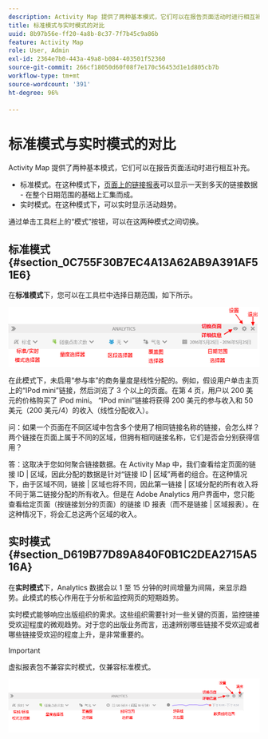 ```yaml
---
description: Activity Map 提供了两种基本模式，它们可以在报告页面活动时进行相互补充。
title: 标准模式与实时模式的对比
uuid: 8b97b56e-ff20-4a8b-8c37-7f7b45c9a86b
feature: Activity Map
role: User, Admin
exl-id: 2364e7b0-443a-49a8-b084-403501f52360
source-git-commit: 266cf18050d60f08f7e170c56453d1e1d805cb7b
workflow-type: tm+mt
source-wordcount: '391'
ht-degree: 96%

---
```


# 标准模式与实时模式的对比

Activity Map 提供了两种基本模式，它们可以在报告页面活动时进行相互补充。

* 标准模式。在这种模式下，[页面上的链接报表](/help/analyze/activity-map/activitymap-links-report.md)可以显示一天到多天的链接数据 - 在整个日期范围的基础上汇集而成。
* 实时模式。在这种模式下，可以实时显示活动趋势。

通过单击工具栏上的“模式”按钮，可以在这两种模式之间切换。

## 标准模式 {#section_0C755F30B7EC4A13A62AB9A391AF51E6}

在&#x200B;**标准模式**&#x200B;下，您可以在工具栏中选择日期范围，如下所示。

![](assets/standard_mode.png)

在此模式下，未启用“参与率”的商务量度是线性分配的。例如，假设用户单击主页上的“IPod mini”链接，然后浏览了 3 个以上的页面。在第 4 页，用户以 200 美元的价格购买了 iPod mini。 “IPod mini”链接将获得 200 美元的参与收入和 50 美元（200 美元/4）的收入（线性分配收入）。

问：如果一个页面在不同区域中包含多个使用了相同链接名称的链接，会怎么样？两个链接在页面上属于不同的区域，但拥有相同链接名称，它们是否会分别获得信用？

答：这取决于您如何聚合链接数据。在 Activity Map 中，我们查看给定页面的链接 ID | 区域，因此分配的数据是针对“链接 ID | 区域”两者的组合。在这种情况下，由于区域不同，链接 | 区域也将不同，因此第一链接 | 区域分配的所有收入将不同于第二链接分配的所有收入。但是在 Adobe Analytics 用户界面中，您只能查看给定页面（按链接划分的页面）的链接 ID 报表（而不是链接 | 区域报表）。在这种情况下，将会汇总这两个区域的收入。

## 实时模式 {#section_D619B77D89A840F0B1C2DEA2715A516A}

在&#x200B;**实时模式**&#x200B;下，Analytics 数据会以 1 至 15 分钟的时间增量为间隔，来显示趋势。此模式的核心作用在于分析和监控网页的短期趋势。

实时模式能够响应出版组织的需求。这些组织需要针对一些关键的页面，监控链接受欢迎程度的微观趋势。对于您的出版业务而言，迅速辨别哪些链接不受欢迎或者哪些链接受欢迎的程度上升，是非常重要的。

>[!IMPORTANT]
>
>虚拟报表包不兼容实时模式，仅兼容标准模式。

![](assets/live_mode.png)
